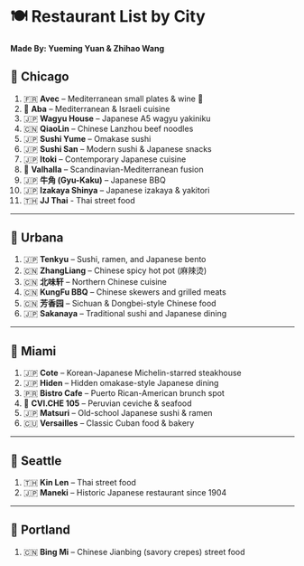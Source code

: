 # 🍽️ Restaurant List by City
#### Made By: Yueming Yuan & Zhihao Wang

## 📍 Chicago

1. 🇫🇷 **Avec** – Mediterranean small plates & wine 🍷  
2. 🌊 **Aba** – Mediterranean & Israeli cuisine  
3. 🇯🇵 **Wagyu House** – Japanese A5 wagyu yakiniku  
4. 🇨🇳 **QiaoLin** – Chinese Lanzhou beef noodles  
5. 🇯🇵 **Sushi Yume** – Omakase sushi  
6. 🇯🇵 **Sushi San** – Modern sushi & Japanese snacks  
7. 🇯🇵 **Itoki** – Contemporary Japanese cuisine  
8. 🌊 **Valhalla** – Scandinavian-Mediterranean fusion  
9. 🇯🇵 **牛角 (Gyu-Kaku)** – Japanese BBQ  
10. 🇯🇵 **Izakaya Shinya** – Japanese izakaya & yakitori
11. 🇹🇭 **JJ Thai** - Thai street food

---

## 📍 Urbana

1. 🇯🇵 **Tenkyu** – Sushi, ramen, and Japanese bento  
2. 🇨🇳 **ZhangLiang** – Chinese spicy hot pot (麻辣烫)  
3. 🇨🇳 **北味轩** – Northern Chinese cuisine  
4. 🇨🇳 **KungFu BBQ** – Chinese skewers and grilled meats  
5. 🇨🇳 **芳香园** – Sichuan & Dongbei-style Chinese food  
6. 🇯🇵 **Sakanaya** – Traditional sushi and Japanese dining  

---

## 📍 Miami

1. 🇯🇵 **Cote** – Korean-Japanese Michelin-starred steakhouse  
2. 🇯🇵 **Hiden** – Hidden omakase-style Japanese dining  
3. 🇵🇷 **Bistro Cafe** – Puerto Rican-American brunch spot  
4. 🌊 **CVI.CHE 105** – Peruvian ceviche & seafood  
5. 🇯🇵 **Matsuri** – Old-school Japanese sushi & ramen  
6. 🇨🇺 **Versailles** – Classic Cuban food & bakery  

---

## 📍 Seattle

1. 🇹🇭 **Kin Len** – Thai street food  
2. 🇯🇵 **Maneki** – Historic Japanese restaurant since 1904  

---

## 📍 Portland

1. 🇨🇳 **Bing Mi** – Chinese Jianbing (savory crepes) street food  
